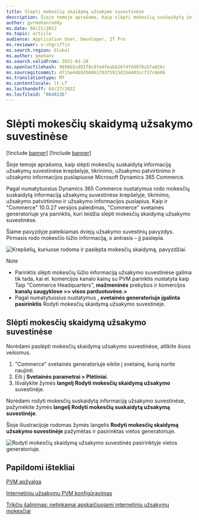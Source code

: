 ```yaml
---
title: Slėpti mokesčių skaidymą užsakymo suvestinėse
description: Šioje temoje aprašoma, kaip slėpti mokesčių suskaidytą informaciją užsakymų suvestinėse krepšelyje, tikrinimo, užsakymo patvirtinimo ir užsakymo informacijos puslapiuose Microsoft Dynamics 365 Commerce.
author: gvrmohanreddy
ms.date: 04/21/2022
ms.topic: article
audience: Application User, Developer, IT Pro
ms.reviewer: v-chgriffin
ms.search.region: Global
ms.author: gmohanv
ms.search.validFrom: 2022-03-28
ms.openlocfilehash: 9890b5cd92f8c07e6feabb26f4fdd076cb7a02bc
ms.sourcegitcommit: d715e44b92b84b1703f5915d15d403ccf17c6606
ms.translationtype: MT
ms.contentlocale: lt-LT
ms.lasthandoff: 04/27/2022
ms.locfileid: "8648136"
---
```

# <a name="hide-tax-breakup-information-in-order-summaries"></a>Slėpti mokesčių skaidymą užsakymo suvestinėse

[!include [banner](includes/banner.md)]
[!include [banner](includes/preview-banner.md)]

Šioje temoje aprašoma, kaip slėpti mokesčių suskaidytą informaciją užsakymų suvestinėse krepšelyje, tikrinimo, užsakymo patvirtinimo ir užsakymo informacijos puslapiuose Microsoft Dynamics 365 Commerce.

Pagal numatytuosius Dynamics 365 Commerce nustatymus rodo mokesčių suskaidytą informaciją užsakymų suvestinėse krepšelyje, tikrinimo, užsakymo patvirtinimo ir užsakymo informacijos puslapius. Kaip ir "Commerce" 10.0.27 versijos paleidimas, "Commerce" svetainės generatoriuje yra parinktis, kuri leidžia slėpti mokesčių skaidymą užsakymo suvestinėse.

Šiame pavyzdyje pateikiamas dviejų užsakymo suvestinių pavyzdys. Pirmasis rodo mokesčio lūžio informaciją, o antrasis – jį paslepia.

![Krepšelių, kuriuose rodoma ir paslėpta mokesčių skaidymą, pavyzdžiai.](media/prices-include-sales-tax-e-Commerce.png)

> [!NOTE]
> - Parinktis slėpti mokesčių lūžio informaciją užsakymo suvestinėse galima tik tada, kai el. komercijos kanalo kainų su PVM parinktis nustatyta kaip Taip "Commerce Headquarters", **mažmeninės** prekybos ir komercijos **kanalų** **saugyklose \>\> visos parduotuvėse.\>** 
> - Pagal numatytuosius nustatymus **, svetainės generatoriuje įgalinta pasirinktis** Rodyti mokesčių skaidymą užsakymo suvestinėje.

## <a name="hide-tax-breakup-information-in-order-summaries"></a>Slėpti mokesčių skaidymą užsakymo suvestinėse

Norėdami paslėpti mokesčių skaidymą užsakymo suvestinėse, atlikite šiuos veiksmus.

1. "Commerce" svetainės generatoriuje eikite į svetainę, kurią norite naujinti.
1. Eiti į **Svetainės parametrai \> Plėtiniai**.
1. Išvalykite žymės **langelį Rodyti mokesčių skaidymą užsakymo** suvestinėje.

Norėdami rodyti mokesčių suskaidytą informaciją užsakymo suvestinėse, pažymėkite žymės **langelį Rodyti mokesčių suskaidytą užsakymą suvestinėje**.  

Šioje iliustracijoje rodomas žymės langelis **Rodyti mokesčių skaidymą užsakymo suvestinėje** pažymėtas ir pasirinktas vietos generatoriuje.

![Rodyti mokesčių skaidymą užsakymo suvestinės pasirinktyje vietos generatoriuje.](media/prices-include-sales-tax-e-Commerce-site-settings.png)

## <a name="additional-resources"></a>Papildomi ištekliai

[PVM apžvalga](/finance/general-ledger/indirect-taxes-overview)

[Internetinių užsakymų PVM konfigūravimas](sales-tax-config.md)

[Trikčių šalinimas: netinkamai apskaičiuojami internetinių užsakymų mokesčiai](troubleshoot/tax-miscalculated-online-order.md)
